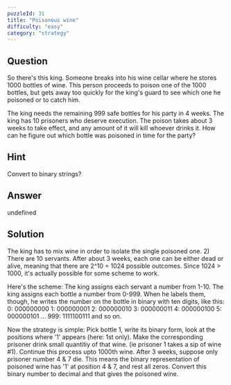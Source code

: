 ```yaml
---
puzzleId: 31
title: "Poisonous wine"
difficulty: "easy"
category: "strategy"
---
```


## Question
So there's this king. Someone breaks into his wine cellar where he stores 1000 bottles of wine. This person proceeds to poison one of the 1000 bottles, but gets away too quickly for the king's guard to see which one he poisoned or to catch him.

The king needs the remaining 999 safe bottles for his party in 4 weeks. The king has 10 prisoners who deserve execution. The poison takes about 3 weeks to take effect, and any amount of it will kill whoever drinks it. How can he figure out which bottle was poisoned in time for the party?


## Hint
Convert to binary strings?

## Answer
undefined

## Solution
The king has to mix wine in order to isolate the single poisoned one. 2) There are 10 servants. After about 3 weeks, each one can be either dead or alive, meaning that there are 2^10 = 1024 possible outcomes. Since 1024 > 1000, it's actually possible for some scheme to work. 

Here's the scheme: The king assigns each servant a number from 1-10. The king assigns each bottle a number from 0-999. When he labels them, though, he writes the number on the bottle in binary with ten digits, like this: 0: 000000000 1: 000000001 2: 000000010 3: 000000011 4: 000000100 5: 000000101 ... 999: 1111100111 and so on.

Now the strategy is simple: Pick bottle 1, write its binary form, look at the positions where '1' appears (here: 1st only). Make the corresponding prisoner drink small quantitiy of that wine. (ie prisoner 1 takes a sip of wine #1). Continue this process upto 1000th wine. After 3 weeks, suppose only prisoner number 4 & 7 die. This means the binary representation of poisoned wine has '1' at position 4 & 7, and rest all zeros. Convert this binary number to decimal and that gives the poisoned wine.

